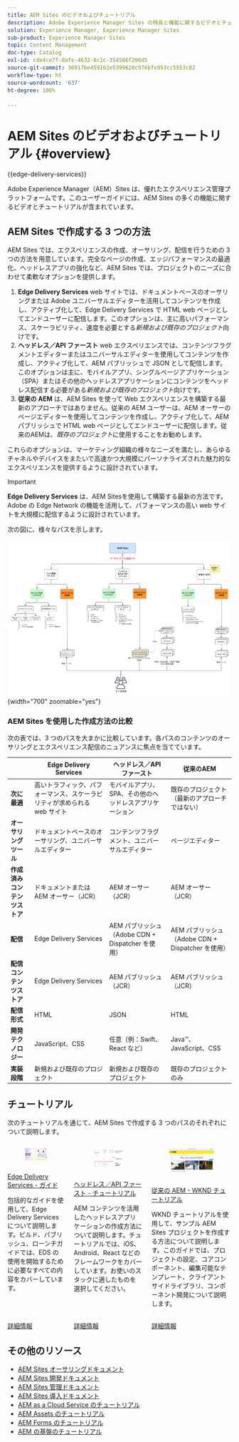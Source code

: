 ```yaml
---
title: AEM Sites のビデオおよびチュートリアル
description: Adobe Experience Manager Sites の特長と機能に関するビデオとチュートリアルをご覧ください。AEM Sites は、優れたエクスペリエンス管理プラットフォームです。
solution: Experience Manager, Experience Manager Sites
sub-product: Experience Manager Sites
topic: Content Management
doc-type: Catalog
exl-id: cde4ce7f-0afe-4632-8c1c-354586f296d5
source-git-commit: 36917be459162e5399620c976bfe953cc5553c82
workflow-type: ht
source-wordcount: '637'
ht-degree: 100%

---
```


# AEM Sites のビデオおよびチュートリアル {#overview}

{{edge-delivery-services}}

Adobe Experience Manager（AEM）Sites は、優れたエクスペリエンス管理プラットフォームです。このユーザーガイドには、AEM Sites の多くの機能に関するビデオとチュートリアルが含まれています。

## AEM Sites で作成する 3 つの方法

AEM Sites では、エクスペリエンスの作成、オーサリング、配信を行うための 3 つの方法を用意しています。完全なページの作成、エッジパフォーマンスの最適化、ヘッドレスアプリの強化など、AEM Sites では、プロジェクトのニーズに合わせて柔軟なオプションを提供します。

1. **Edge Delivery Services** web サイトでは、ドキュメントベースのオーサリングまたは Adobe ユニバーサルエディターを活用してコンテンツを作成し、アクティブ化して、Edge Delivery Services で HTML web ページとしてエンドユーザーに配信します。このオプションは、主に高いパフォーマンス、スケーラビリティ、速度を必要とする&#x200B;_新規および既存のプロジェクト_&#x200B;向けです。
1. **ヘッドレス／API ファースト** web エクスペリエンスでは、コンテンツフラグメントエディターまたはユニバーサルエディターを使用してコンテンツを作成し、アクティブ化して、AEM パブリッシュで JSON として配信します。このオプションは主に、モバイルアプリ、シングルページアプリケーション（SPA）またはその他のヘッドレスアプリケーションにコンテンツをヘッドレス配信する必要がある&#x200B;_新規および既存のプロジェクト_&#x200B;向けです。
1. **従来の AEM** は、AEM Sites を使って Web エクスペリエンスを構築する最新のアプローチではありません。従来の AEM ユーザーは、AEM オーサーのページエディターを使用してコンテンツを作成し、アクティブ化して、AEM パブリッシュで HTML web ページとしてエンドユーザーに配信します。従来のAEMは、_既存のプロジェクト_&#x200B;に使用することをお勧めします。

これらのオプションは、マーケティング組織の様々なニーズを満たし、あらゆるチャネルやデバイスをまたいで高速かつ大規模にパーソナライズされた魅力的なエクスペリエンスを提供するように設計されています。

>[!IMPORTANT]
>
> **Edge Delivery Services** は、AEM Sitesを使用して構築する最新の方法です。Adobe の Edge Network の機能を活用して、パフォーマンスの高い web サイトを大規模に配信するように設計されています。

次の図に、様々なパスを示します。

![AEM-Sites-Content-Authoring-and-Experience-Delivery-Paths.png](./assets/aem-sites-authoring-and-experience-delivery-paths.png){width="700" zoomable="yes"}

### AEM Sites を使用した作成方法の比較

次の表では、3 つのパスを大まかに比較しています。各パスのコンテンツのオーサリングとエクスペリエンス配信のニュアンスに焦点を当てています。

|            | Edge Delivery Services | ヘッドレス／API ファースト | 従来のAEM |
|---------------------|------------------------------|---------------------------------|---------------------------------------------|
| **次に最適** | 高いトラフィック、パフォーマンス、スケーラビリティが求められる web サイト | モバイルアプリ、SPA、その他のヘッドレスアプリケーション | 既存のプロジェクト （最新のアプローチではない） |
| **オーサリングツール** | ドキュメントベースのオーサリング、ユニバーサルエディター | コンテンツフラグメント、ユニバーサルエディター | ページエディター |
| **作成済みコンテンツストア** | ドキュメントまたは AEM オーサー（JCR） | AEM オーサー（JCR） | AEM オーサー（JCR） |
| **配信** | Edge Delivery Services | AEM パブリッシュ（Adobe CDN + Dispatcher を使用） | AEM パブリッシュ（Adobe CDN + Dispatcher を使用） |
| **配信コンテンツストア** | Edge Delivery Services | AEM パブリッシュ（JCR） | AEM パブリッシュ（JCR） |
| **配信形式** | HTML | JSON | HTML |
| **開発テクノロジー** | JavaScript、CSS | 任意（例：Swift、React など） | Java™、JavaScript、CSS |
| **実装段階** | 新規および既存のプロジェクト | 新規および既存のプロジェクト | 既存のプロジェクトのみ |

## チュートリアル

次のチュートリアルを通じて、AEM Sites で作成する 3 つのパスのそれぞれについて説明します。

<!-- CARDS

* https://www.aem.live/docs/
  {title = Edge Delivery Services - Guides}
  {description = Explore Edge Delivery Services with comprehensive guides. The Build, Publish, and Launch guides cover everything you need to get started with EDS.}
  {image = ./assets/edge-delivery-services.png}
  {target = _blank}
* https://experienceleague.adobe.com/ja/docs/experience-manager-learn/getting-started-with-aem-headless/overview
  {title = Headless/API-First - Tutorials}
  {description = Learn how to build headless applications powered by AEM content. Tutorials cover frameworks like iOS, Android, and React—choose what fits your stack.}
  {image = ./assets/headless.png}
  {target = _self}
* https://experienceleague.adobe.com/ja/docs/experience-manager-learn/getting-started-wknd-tutorial-develop/overview
  {title = Traditional AEM - WKND Tutorial}
  {description = Learn how to build a sample AEM Sites project using the WKND tutorial. This guide walks you through project setup, Core Components, Editable Templates, client-side libraries, and component development.}
  {image = ./assets/aem-wknd-spa-editor-tutorial.png}
  {target = _self}
-->
<!-- START CARDS HTML - DO NOT MODIFY BY HAND -->
<div class="columns">
    <div class="column is-half-tablet is-half-desktop is-one-third-widescreen" aria-label="Edge Delivery Services - Guides">
        <div class="card" style="height: 100%; display: flex; flex-direction: column; height: 100%;">
            <div class="card-image">
                <figure class="image x-is-16by9">
                    <a href="https://www.aem.live/docs/" title="Edge Delivery Services - ガイド" target="_blank" rel="referrer">
                        <img class="is-bordered-r-small" src="./assets/edge-delivery-services.png" alt="Edge Delivery Services - ガイド"
                             style="width: 100%; aspect-ratio: 16 / 9; object-fit: cover; overflow: hidden; display: block; margin: auto;">
                    </a>
                </figure>
            </div>
            <div class="card-content is-padded-small" style="display: flex; flex-direction: column; flex-grow: 1; justify-content: space-between;">
                <div class="top-card-content">
                    <p class="headline is-size-6 has-text-weight-bold">
                        <a href="https://www.aem.live/docs/" target="_blank" rel="referrer" title="Edge Delivery Services - ガイド">Edge Delivery Services - ガイド</a>
                    </p>
                    <p class="is-size-6">包括的なガイドを使用して、Edge Delivery Services について説明します。ビルド、パブリッシュ、ローンチガイドでは、EDS の使用を開始するために必要なすべての内容をカバーしています。</p>
                </div>
                <a href="https://www.aem.live/docs/" target="_blank" rel="referrer" class="spectrum-Button spectrum-Button--outline spectrum-Button--primary spectrum-Button--sizeM" style="align-self: flex-start; margin-top: 1rem;">
                    <span class="spectrum-Button-label has-no-wrap has-text-weight-bold">詳細情報</span>
                </a>
            </div>
        </div>
    </div>
    <div class="column is-half-tablet is-half-desktop is-one-third-widescreen" aria-label="Headless/API-First - Tutorials">
        <div class="card" style="height: 100%; display: flex; flex-direction: column; height: 100%;">
            <div class="card-image">
                <figure class="image x-is-16by9">
                    <a href="https://experienceleague.adobe.com/ja/docs/experience-manager-learn/getting-started-with-aem-headless/overview" title="ヘッドレス／API ファースト - チュートリアル" target="_self" rel="referrer">
                        <img class="is-bordered-r-small" src="./assets/headless.png" alt="ヘッドレス／API ファースト - チュートリアル"
                             style="width: 100%; aspect-ratio: 16 / 9; object-fit: cover; overflow: hidden; display: block; margin: auto;">
                    </a>
                </figure>
            </div>
            <div class="card-content is-padded-small" style="display: flex; flex-direction: column; flex-grow: 1; justify-content: space-between;">
                <div class="top-card-content">
                    <p class="headline is-size-6 has-text-weight-bold">
                        <a href="https://experienceleague.adobe.com/ja/docs/experience-manager-learn/getting-started-with-aem-headless/overview" target="_self" rel="referrer" title="ヘッドレス／API ファースト - チュートリアル">ヘッドレス／API ファースト - チュートリアル</a>
                    </p>
                    <p class="is-size-6">AEM コンテンツを活用したヘッドレスアプリケーションの作成方法について説明します。チュートリアルでは、iOS、Android、React などのフレームワークをカバーしています。お使いのスタックに適したものを選択してください。</p>
                </div>
                <a href="https://experienceleague.adobe.com/ja/docs/experience-manager-learn/getting-started-with-aem-headless/overview" target="_self" rel="referrer" class="spectrum-Button spectrum-Button--outline spectrum-Button--primary spectrum-Button--sizeM" style="align-self: flex-start; margin-top: 1rem;">
                    <span class="spectrum-Button-label has-no-wrap has-text-weight-bold">詳細情報</span>
                </a>
            </div>
        </div>
    </div>
    <div class="column is-half-tablet is-half-desktop is-one-third-widescreen" aria-label="Traditional AEM - WKND Tutorial">
        <div class="card" style="height: 100%; display: flex; flex-direction: column; height: 100%;">
            <div class="card-image">
                <figure class="image x-is-16by9">
                    <a href="https://experienceleague.adobe.com/ja/docs/experience-manager-learn/getting-started-wknd-tutorial-develop/overview" title="従来のAEM - WKND チュートリアル" target="_self" rel="referrer">
                        <img class="is-bordered-r-small" src="./assets/aem-wknd-spa-editor-tutorial.png" alt="従来のAEM - WKND チュートリアル"
                             style="width: 100%; aspect-ratio: 16 / 9; object-fit: cover; overflow: hidden; display: block; margin: auto;">
                    </a>
                </figure>
            </div>
            <div class="card-content is-padded-small" style="display: flex; flex-direction: column; flex-grow: 1; justify-content: space-between;">
                <div class="top-card-content">
                    <p class="headline is-size-6 has-text-weight-bold">
                        <a href="https://experienceleague.adobe.com/ja/docs/experience-manager-learn/getting-started-wknd-tutorial-develop/overview" target="_self" rel="referrer" title="従来のAEM - WKND チュートリアル">従来の AEM - WKND チュートリアル</a>
                    </p>
                    <p class="is-size-6">WKND チュートリアルを使用して、サンプル AEM Sites プロジェクトを作成する方法について説明します。このガイドでは、プロジェクトの設定、コアコンポーネント、編集可能なテンプレート、クライアントサイドライブラリ、コンポーネント開発について説明します。</p>
                </div>
                <a href="https://experienceleague.adobe.com/ja/docs/experience-manager-learn/getting-started-wknd-tutorial-develop/overview" target="_self" rel="referrer" class="spectrum-Button spectrum-Button--outline spectrum-Button--primary spectrum-Button--sizeM" style="align-self: flex-start; margin-top: 1rem;">
                    <span class="spectrum-Button-label has-no-wrap has-text-weight-bold">詳細情報</span>
                </a>
            </div>
        </div>
    </div>
</div>
<!-- END CARDS HTML - DO NOT MODIFY BY HAND -->


## その他のリソース

* [AEM Sites オーサリングドキュメント](https://experienceleague.adobe.com/ja/docs/experience-manager-65/content/sites/authoring/essentials/first-steps)
* [AEM Sites 開発ドキュメント](https://experienceleague.adobe.com/ja/docs/experience-manager-65/content/implementing/developing/introduction/getting-started)
* [AEM Sites 管理ドキュメント](https://experienceleague.adobe.com/ja/docs/experience-manager-65/content/sites/administering/home)
* [AEM Sites 導入ドキュメント](https://experienceleague.adobe.com/ja/docs/experience-manager-65/content/implementing/deploying/introduction/platform)
* [AEM as a Cloud Service のチュートリアル](/help/cloud-service/overview.md)
* [AEM Assets のチュートリアル](/help/assets/overview.md)
* [AEM Forms のチュートリアル](/help/forms/overview.md)
* [AEM の基盤のチュートリアル](/help/foundation/overview.md)
